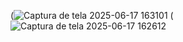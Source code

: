 (![Captura de tela 2025-06-17 163101](https://github.com/user-attachments/assets/7e16a4b5-54cd-4de1-819b-5b19912d160c)
(![Captura de tela 2025-06-17 162612](https://github.com/user-attachments/assets/a2387668-744a-42e7-84f2-c90469c8099b)


